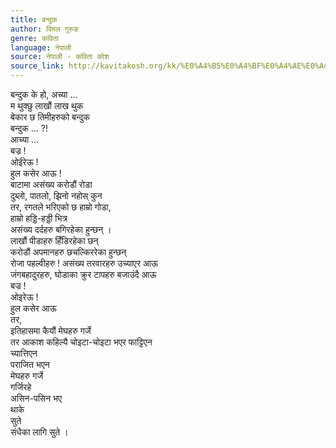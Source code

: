```yaml
---
title: बन्दुक
author: विमल गुरुङ
genre: कविता
language: नेपाली
source: नेपाली - कविता कोश
source_link: http://kavitakosh.org/kk/%E0%A4%B5%E0%A4%BF%E0%A4%AE%E0%A4%B2_%E0%A4%97%E0%A5%81%E0%A4%B0%E0%A5%81%E0%A4%99
---
```


बन्दुक के हो, अच्या ...  
म थुक्छु लाखौं लाख थुक  
बेकार छ तिमीहरुको बन्दुक  
बन्दुक ... ?!  
आच्या ...  
बज्र !  
ओईरेऊ !  
हुल कसेर आऊ !  
बाटामा असंख्य करोडौं रोडा  
दुब्लो, पातलो, झिनो नहोस् कुन  
तर, रगतले भरिएको छ हाम्रो गोडा,  
हाम्रो हड्डि-हड्डी भित्र  
असंख्य दर्दहरु बगिरहेका हुन्छन् ।  
लाखौं पीडाहरु हिँडिरहेका छन्  
करोडौं अपमानहरु छचल्किररेका हुन्छन्  
रोजा पहल्वीहरु ! असंख्य तरवारहरु उच्याएर आऊ  
जंगबहादुरहरु, घोडाका क्रुर टापहरु बजाउंदै आऊ  
बज्र !  
ओइरेऊ !  
हुल कसेर आऊ  
तर,  
इतिहासमा कैयौं मेघहरु गर्जे  
तर आकाश कहिल्यै चोइटा-चोइटा भएर फाट्टिएन  
च्यात्तिएन  
पराजित भएन  
मेघहरु गर्जे  
गर्जिरहे  
असिन-पसिन भए  
थाके  
सुते  
संधैका लागि सुते ।
